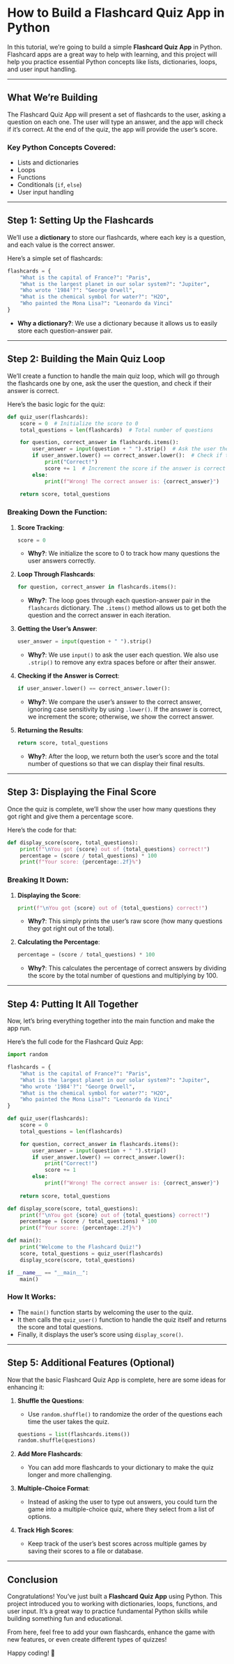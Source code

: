 # How to Build a Flashcard Quiz App in Python

In this tutorial, we’re going to build a simple **Flashcard Quiz App** in Python. Flashcard apps are a great way to help with learning, and this project will help you practice essential Python concepts like lists, dictionaries, loops, and user input handling.

---

## What We’re Building

The Flashcard Quiz App will present a set of flashcards to the user, asking a question on each one. The user will type an answer, and the app will check if it’s correct. At the end of the quiz, the app will provide the user’s score.

### Key Python Concepts Covered:
- Lists and dictionaries
- Loops
- Functions
- Conditionals (`if`, `else`)
- User input handling

---

## Step 1: **Setting Up the Flashcards**

We’ll use a **dictionary** to store our flashcards, where each key is a question, and each value is the correct answer. 

Here’s a simple set of flashcards:

```python
flashcards = {
    "What is the capital of France?": "Paris",
    "What is the largest planet in our solar system?": "Jupiter",
    "Who wrote '1984'?": "George Orwell",
    "What is the chemical symbol for water?": "H2O",
    "Who painted the Mona Lisa?": "Leonardo da Vinci"
}
```

- **Why a dictionary?**: We use a dictionary because it allows us to easily store each question-answer pair.

---

## Step 2: **Building the Main Quiz Loop**

We’ll create a function to handle the main quiz loop, which will go through the flashcards one by one, ask the user the question, and check if their answer is correct.

Here’s the basic logic for the quiz:

```python
def quiz_user(flashcards):
    score = 0  # Initialize the score to 0
    total_questions = len(flashcards)  # Total number of questions

    for question, correct_answer in flashcards.items():
        user_answer = input(question + " ").strip()  # Ask the user the question
        if user_answer.lower() == correct_answer.lower():  # Check if the answer is correct
            print("Correct!")
            score += 1  # Increment the score if the answer is correct
        else:
            print(f"Wrong! The correct answer is: {correct_answer}")
    
    return score, total_questions
```

### Breaking Down the Function:

1. **Score Tracking**:
   ```python
   score = 0
   ```
   - **Why?**: We initialize the score to 0 to track how many questions the user answers correctly.

2. **Loop Through Flashcards**:
   ```python
   for question, correct_answer in flashcards.items():
   ```
   - **Why?**: The loop goes through each question-answer pair in the `flashcards` dictionary. The `.items()` method allows us to get both the question and the correct answer in each iteration.

3. **Getting the User’s Answer**:
   ```python
   user_answer = input(question + " ").strip()
   ```
   - **Why?**: We use `input()` to ask the user each question. We also use `.strip()` to remove any extra spaces before or after their answer.

4. **Checking if the Answer is Correct**:
   ```python
   if user_answer.lower() == correct_answer.lower():
   ```
   - **Why?**: We compare the user’s answer to the correct answer, ignoring case sensitivity by using `.lower()`. If the answer is correct, we increment the score; otherwise, we show the correct answer.

5. **Returning the Results**:
   ```python
   return score, total_questions
   ```
   - **Why?**: After the loop, we return both the user’s score and the total number of questions so that we can display their final results.

---

## Step 3: **Displaying the Final Score**

Once the quiz is complete, we’ll show the user how many questions they got right and give them a percentage score.

Here’s the code for that:

```python
def display_score(score, total_questions):
    print(f"\nYou got {score} out of {total_questions} correct!")
    percentage = (score / total_questions) * 100
    print(f"Your score: {percentage:.2f}%")
```

### Breaking It Down:

1. **Displaying the Score**:
   ```python
   print(f"\nYou got {score} out of {total_questions} correct!")
   ```
   - **Why?**: This simply prints the user’s raw score (how many questions they got right out of the total).

2. **Calculating the Percentage**:
   ```python
   percentage = (score / total_questions) * 100
   ```
   - **Why?**: This calculates the percentage of correct answers by dividing the score by the total number of questions and multiplying by 100.

---

## Step 4: **Putting It All Together**

Now, let’s bring everything together into the main function and make the app run.

Here’s the full code for the Flashcard Quiz App:

```python
import random

flashcards = {
    "What is the capital of France?": "Paris",
    "What is the largest planet in our solar system?": "Jupiter",
    "Who wrote '1984'?": "George Orwell",
    "What is the chemical symbol for water?": "H2O",
    "Who painted the Mona Lisa?": "Leonardo da Vinci"
}

def quiz_user(flashcards):
    score = 0
    total_questions = len(flashcards)

    for question, correct_answer in flashcards.items():
        user_answer = input(question + " ").strip()
        if user_answer.lower() == correct_answer.lower():
            print("Correct!")
            score += 1
        else:
            print(f"Wrong! The correct answer is: {correct_answer}")
    
    return score, total_questions

def display_score(score, total_questions):
    print(f"\nYou got {score} out of {total_questions} correct!")
    percentage = (score / total_questions) * 100
    print(f"Your score: {percentage:.2f}%")

def main():
    print("Welcome to the Flashcard Quiz!")
    score, total_questions = quiz_user(flashcards)
    display_score(score, total_questions)

if __name__ == "__main__":
    main()
```

### How It Works:

- The `main()` function starts by welcoming the user to the quiz.
- It then calls the `quiz_user()` function to handle the quiz itself and returns the score and total questions.
- Finally, it displays the user’s score using `display_score()`.

---

## Step 5: **Additional Features (Optional)**

Now that the basic Flashcard Quiz App is complete, here are some ideas for enhancing it:

1. **Shuffle the Questions**:
   - Use `random.shuffle()` to randomize the order of the questions each time the user takes the quiz.
   ```python
   questions = list(flashcards.items())
   random.shuffle(questions)
   ```

2. **Add More Flashcards**:
   - You can add more flashcards to your dictionary to make the quiz longer and more challenging.

3. **Multiple-Choice Format**:
   - Instead of asking the user to type out answers, you could turn the game into a multiple-choice quiz, where they select from a list of options.

4. **Track High Scores**:
   - Keep track of the user’s best scores across multiple games by saving their scores to a file or database.

---

## Conclusion

Congratulations! You’ve just built a **Flashcard Quiz App** using Python. This project introduced you to working with dictionaries, loops, functions, and user input. It’s a great way to practice fundamental Python skills while building something fun and educational.

From here, feel free to add your own flashcards, enhance the game with new features, or even create different types of quizzes!

Happy coding! 🎉
